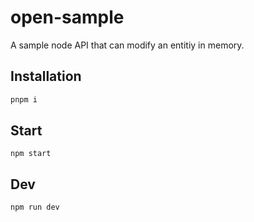 # open-sample

A sample node API that can modify an entitiy in memory.

## Installation
```bash
pnpm i
```

## Start
```
npm start
```

## Dev
```
npm run dev
```